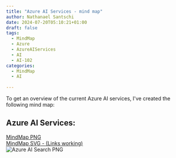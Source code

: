```yaml
---
title: "Azure AI Services - mind map"
author: Nathanael Santschi
date: 2024-07-20T05:10:21+01:00
draft: false
tags:
  - MindMap
  - Azure
  - AzureAIServices
  - AI
  - AI-102
categories:
  - MindMap
  - AI
  
---
```


To get an overview of the current Azure AI services, I've created the following mind map:

## Azure AI Services: 
[MindMap PNG](/images/Azure-AI-Services-MindMap.png "Preview")  
[MindMap SVG - (Links working)](/images/Azure-AI-Services-MindMap.svg "Preview")  
![Azure AI Search PNG](/images/Azure-AI-Services-MindMap.png "Preview")


